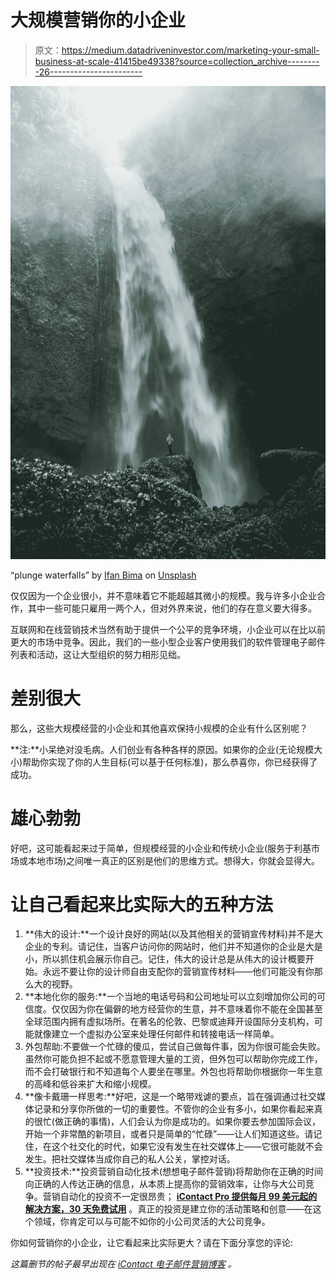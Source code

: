 # 大规模营销你的小企业

> 原文：<https://medium.datadriveninvestor.com/marketing-your-small-business-at-scale-41415be49338?source=collection_archive---------26----------------------->

![](img/3777d9f08089997f66cfcd96794059e5.png)

“plunge waterfalls” by [Ifan Bima](https://unsplash.com/@mifanbima?utm_source=medium&utm_medium=referral) on [Unsplash](https://unsplash.com?utm_source=medium&utm_medium=referral)

仅仅因为一个企业很小，并不意味着它不能超越其微小的规模。我与许多小企业合作，其中一些可能只雇用一两个人，但对外界来说，他们的存在意义要大得多。

互联网和在线营销技术当然有助于提供一个公平的竞争环境，小企业可以在比以前更大的市场中竞争。因此，我们的一些小型企业客户使用我们的软件管理电子邮件列表和活动，这让大型组织的努力相形见绌。

# 差别很大

那么，这些大规模经营的小企业和其他喜欢保持小规模的企业有什么区别呢？

**注:**小呆绝对没毛病。人们创业有各种各样的原因。如果你的企业(无论规模大小)帮助你实现了你的人生目标(可以基于任何标准)，那么恭喜你，你已经获得了成功。

# 雄心勃勃

好吧，这可能看起来过于简单，但规模经营的小企业和传统小企业(服务于利基市场或本地市场)之间唯一真正的区别是他们的思维方式。想得大，你就会显得大。

# 让自己看起来比实际大的五种方法

1.  **伟大的设计:**一个设计良好的网站(以及其他相关的营销宣传材料)并不是大企业的专利。请记住，当客户访问你的网站时，他们并不知道你的企业是大是小，所以抓住机会展示你自己。记住，伟大的设计总是从伟大的设计概要开始。永远不要让你的设计师自由支配你的营销宣传材料——他们可能没有你那么大的视野。
2.  **本地化你的服务:**一个当地的电话号码和公司地址可以立刻增加你公司的可信度。仅仅因为你在偏僻的地方经营你的生意，并不意味着你不能在全国甚至全球范围内拥有虚拟场所。在著名的伦敦、巴黎或迪拜开设国际分支机构，可能就像建立一个虚拟办公室来处理任何邮件和转接电话一样简单。
3.  外包帮助:不要做一个忙碌的傻瓜，尝试自己做每件事，因为你很可能会失败。虽然你可能负担不起或不愿意管理大量的工资，但外包可以帮助你完成工作，而不会打破银行和不知道每个人要坐在哪里。外包也将帮助你根据你一年生意的高峰和低谷来扩大和缩小规模。
4.  **像卡戴珊一样思考:**好吧，这是一个略带戏谑的要点，旨在强调通过社交媒体记录和分享你所做的一切的重要性。不管你的企业有多小，如果你看起来真的很忙(做正确的事情)，人们会认为你是成功的。如果你要去参加国际会议，开始一个非常酷的新项目，或者只是简单的“忙碌”——让人们知道这些。请记住，在这个社交化的时代，如果它没有发生在社交媒体上——它很可能就不会发生。把社交媒体当成你自己的私人公关，掌控对话。
5.  **投资技术:**投资营销自动化技术(想想电子邮件营销)将帮助你在正确的时间向正确的人传达正确的信息，从本质上提高你的营销效率，让你与大公司竞争。营销自动化的投资不一定很昂贵； [**iContact Pro 提供每月 99 美元起的解决方案，30 天免费试用**](https://www.icontact.com/marketing-automation-software) 。真正的投资是建立你的活动策略和创意——在这个领域，你肯定可以与可能不如你的小公司灵活的大公司竞争。

你如何营销你的小企业，让它看起来比实际更大？请在下面分享您的评论:

*这篇删节的帖子最早出现在* [*iContact 电子邮件营销博客*](https://www.icontact.com/blog/marketing-small-business-scale) *。*